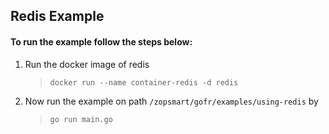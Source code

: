 ## Redis Example
#### To run the example follow the steps below:
1) Run the docker image of redis

   > `docker run --name container-redis -d redis`
   
2) Now run the example on path `/zopsmart/gofr/examples/using-redis` by

   > `go run main.go`
